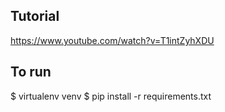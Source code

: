 ## Tutorial 
https://www.youtube.com/watch?v=T1intZyhXDU

## To run
$ virtualenv venv
$ pip install -r requirements.txt